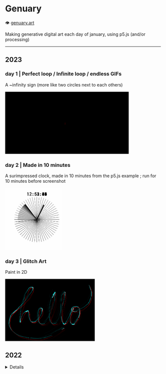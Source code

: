 # Genuary

👁️ [genuary.art](https://genuary.art)

Making generative digital art each day of january, using p5.js (and/or processing)

---
## 2023

### day 1 | Perfect loop / Infinite loop / endless GIFs
A ~infinity sign (more like two circles next to each others)

<img src="2023/01-perfect-loop/loop.gif" height=200>

### day 2 | Made in 10 minutes
A surimpressed clock, made in 10 minutes from the p5.js example ; run for 10 minutes before screenshot

<img src="2023/02-made-in-ten-minutes/run-for-ten-minutes.png" height=200>

### day 3 | Glitch Art
Paint in 2D

<img src="2023/03-glitch-art/hello.png" height=200>

<!--
### day 4 | Intersections

### day 5 | Debug view

### day 6 | Steal Like An Artist

### day 7 | Sample a color palette from your favorite movie/album cover

### day 8 | Signed Distance Functions

### day 9 | Plants

### day 10 | Generative music

### day 11 | Suprematism

### day 12 | Tessellation

### day 13 | Something you’ve always wanted to learn

### day 14 | Aesemic

### day 15 | Sine waves

### day 16 | Reflection of a reflection

### day 17 | A grid inside a grid inside a grid

### day 18 | Definitely not a grid

### day 19 | Black and white

### day 20 | Art Deco

### day 21 | Persian Rug

### day 22 | Shadows

### day 23 | More Moiré

### day 24 | Textile

### day 25 | Yayoi Kusama

### day 26 | My kid could have made that

### day 27 | In the style of Hilma Af Klint

### day 28 | Generative poetry

### day 29 | Maximalism

### day 30 | Minimalism

### day 31 | Deliberately break one of your previous images, take one of your previous works and ruin it.
-->

## 2022

<details>

See [other’s propositions on twitter](https://twitter.com/search?q=%23GENUARY&f=live).

### day 2 | dithering

Fun with [Floyd–Steinberg dithering](https://en.wikipedia.org/wiki/Floyd%E2%80%93Steinberg_dithering) and other

<img src="2022/d02_Dithering/screen2.png" height=100> <img src="2022/d02_Dithering/screenshot1.png" height=100>
<img src="2022/d02_Dithering/screen1.png" height=100> <img src="2022/d02_Dithering_halftone/halftone.png" height=100>

- [Dithering (warning: very slow in the p5 editor)](https://editor.p5js.org/eliseduverdier/sketches/rCXloFDUG)
- [Simple halftone](https://editor.p5js.org/eliseduverdier/sketches/ZgJCtu7Rg)

<!-- ### day 3 | space -->

### day 8 | single curve only ([try it!](https://eliseduverdier.github.io/genuary/d08_single_curve_only/))

- Spirographs !
- [Watching them drawing themselves](https://editor.p5js.org/eliseduverdier/sketches/iiqB_0n9j)
- [Seeing them finished with random dimensions](https://editor.p5js.org/eliseduverdier/sketches/OQx8bRzMc)

<img src="2022/d08_single_curve_only/img2/screen1.png" height=100> <img src="2022/d08_single_curve_only/img2/screen2.png" height=100>
<img src="2022/d08_single_curve_only/img2/screen3.png" height=100> <img src="2022/d08_single_curve_only/img2/screen4.png" height=100>
<img src="2022/d08_single_curve_only/img2/screen5.png" height=100> <img src="2022/d08_single_curve_only/img2/canvas5.png" height=100>

### day 13 | 800×80

- Infinite GitHub

<img src="2022/d13-80x800/infinite-github.gif" height=70>

### day 15 | sand

- [Game of life/sand](https://editor.p5js.org/eliseduverdier/sketches/RsIWEAwTU)

<img src="2022/d15-Sand/gameoflife/game-of-sand.gif" height=150> <img src="2022/d15-Sand/gameoflife/game-of-sand2.gif" height=150>

### day 16 | color gradients gone wrong ([try it!](https://eliseduverdier.github.io/genuary/d16-Color-gradients-gone-wrong/))

- [Leaking rainbow](https://editor.p5js.org/eliseduverdier/sketches/kAUg9Pqlf)

<!-- gif is too heavy: ignore <img src="2022/d16-Color-gradients-gone-wrong/dripping.gif" height=150> -->

### day 23 | abstract vegetation ([try it!](https://eliseduverdier.github.io/genuary/d23-Abstract-vegetation/))

- [Flowers on a grid](https://editor.p5js.org/eliseduverdier/sketches/5fHAUClrD)

<img src="2022/d23-Abstract-vegetation/grid2.png" height=150> <img src="2022/d23-Abstract-vegetation/grid3.png" height=150> <img src="2022/d23-Abstract-vegetation/grid4.png" height=150> <img src="2022/d23-Abstract-vegetation/spiral.png" height=150>

### day 24 | Create your own pseudo-random number generator and visually check the results

- [Lines, dots](https://editor.p5js.org/eliseduverdier/sketches/HgjmicX9B)

<img src="2022/d24-Create-your-own-pseudo-random-number-generator-and-visually-check-the-results/after10seconds.png" height=100 /> <img src="2022/d24-Create-your-own-pseudo-random-number-generator-and-visually-check-the-results/after60seconds.png" height=100 /> <img src="2022/d24-Create-your-own-pseudo-random-number-generator-and-visually-check-the-results/after120seconds.png" height=100 /> <img src="2022/d24-Create-your-own-pseudo-random-number-generator-and-visually-check-the-results/after240seconds.png" height=100 />

### day 30 Organic looking output using only rectangular shapes/organic rectangular

- [Waves with rectangles rotations](https://editor.p5js.org/eliseduverdier/sketches/hA0u_B7Mz)

<img src="2022/d30-Organic-looking-output-using-only-rectangular-shapes/organic-rectangular.gif" height=200 />

</details>